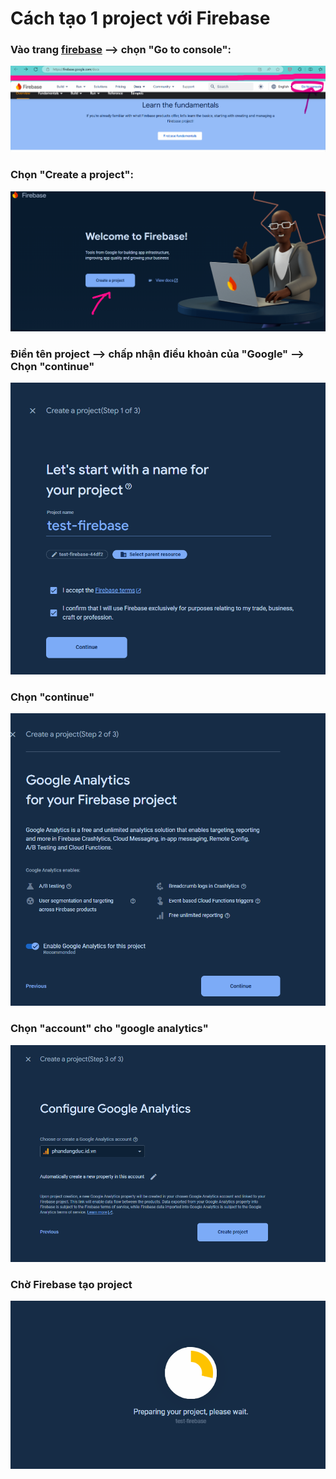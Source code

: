 # Cách tạo 1  project với Firebase

### Vào trang [firebase](https://firebase.google.com/docs) --> chọn "Go to console":

<img src="./file1.png">

### Chọn "Create a project":

<img src="./file2.png">


### Điền tên project --> chấp nhận điều khoản của "Google" --> Chọn "continue"

<img src="./file3.png">

### Chọn "continue"
<img src="./file4.png">

### Chọn "account" cho "google analytics"
<img src="./file5.png">

### Chờ Firebase tạo project

<img src="./file6.png">

